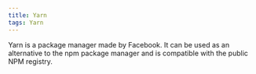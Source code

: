 ```yaml
---
title: Yarn
tags: Yarn
---
```


Yarn is a package manager made by Facebook. 
It can be used as an alternative to the npm package manager and is compatible with the public NPM registry.
